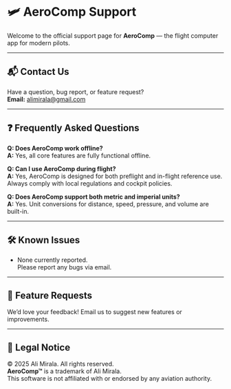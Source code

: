 # 🛩 AeroComp Support

Welcome to the official support page for **AeroComp** — the flight computer app for modern pilots.

---

## 📬 Contact Us  
Have a question, bug report, or feature request?  
**Email:** [alimirala@gmail.com](mailto:alimirala@gmail.com)

---

## ❓ Frequently Asked Questions

**Q: Does AeroComp work offline?**  
**A:** Yes, all core features are fully functional offline.

**Q: Can I use AeroComp during flight?**  
**A:** Yes, AeroComp is designed for both preflight and in-flight reference use. Always comply with local regulations and cockpit policies.

**Q: Does AeroComp support both metric and imperial units?**  
**A:** Yes. Unit conversions for distance, speed, pressure, and volume are built-in.

---

## 🛠 Known Issues
- None currently reported.  
Please report any bugs via email.

---

## 🚀 Feature Requests  
We’d love your feedback! Email us to suggest new features or improvements.

---

## 📄 Legal Notice  
© 2025 Ali Mirala. All rights reserved.  
**AeroComp™** is a trademark of Ali Mirala.  
This software is not affiliated with or endorsed by any aviation authority.
